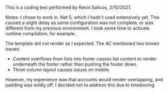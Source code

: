 This is a coding test performed by Kevin Salicos, 2/10/2021.

Notes:
I chose to work in .Net 5, which I hadn't used extensively yet. This caused a slight delay as some configuration was not complete, or was different from my previous environment.  I took some time to activate runtime compilation, for example.

The template did not render as I expected. The AC mentioned two known issues:

 - Content overflows from lists into footer causes list content to render underneath the footer rather than pushing the footer down.
 - Three column layout causes issues on mobile.
 
However, my experience was that accounts would render overlapping, and padding was wildly off. I decided not to address this due to timeboxing.